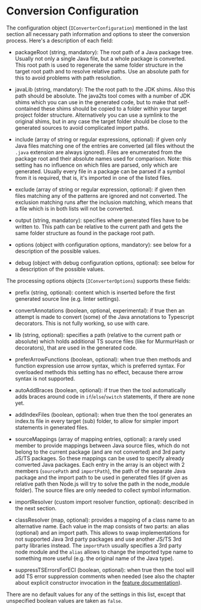 # Conversion Configuration

The configuration object (`IConverterConfiguration`) mentioned in the last section all necessary path information and options to steer the conversion process. Here's a description of each field:

* packageRoot (string, mandatory): The root path of a Java package tree. Usually not only a single Java file, but a whole package is converted. This root path is used to regenerate the same folder structure in the target root path and to resolve relative paths. Use an absolute path for this to avoid problems with path resolution.

* javaLib (string, mandatory): The the root path to the JDK shims. Also this path should be absolute. The java2ts tool comes with a number of JDK shims which you can use in the generated code, but to make that self-contained these shims should be copied to a folder within your target project folder structure. Alternatively you can use a symlink to the original shims, but in any case the target folder should be close to the generated sources to avoid complicated import paths.

* include (array of string or regular expressions, optional): if given only Java files matching one of the entries are converted (all files without the `.java` extension are always ignored). Files are enumerated from the package root and their absolute names used for comparison.
Note: this setting has no influence on which files are parsed, only which are generated. Usually every file in a package can be parsed if a symbol from it is required, that is, it's imported in one of the listed files.

* exclude (array of string or regular expression, optional): if given then files matching any of the patterns are ignored and not converted. The exclusion matching runs after the inclusion matching, which means that a file which is in both lists will not be converted.

* output (string, mandatory): specifies where generated files have to be written to. This path can be relative to the current path and gets the same folder structure as found in the package root path.

* options (object with configuration options, mandatory): see below for a description of the possible values.

* debug (object with debug configuration options, optional): see below for a description of the possible values.

The processing options objects (`IConverterOptions`) supports these fields:

* prefix (string, optional): content which is inserted before the first generated source line (e.g. linter settings).

* convertAnnotations (boolean, optional, experimental): if true then an attempt is made to convert (some) of the Java annotations to Typescript decorators. This is not fully working, so use with care.

* lib (string, optional): specifies a path (relative to the current path or absolute) which holds additional TS source files (like for MurmurHash or decorators), that are used in the generated code.

* preferArrowFunctions (boolean, optional): when true then methods and function expression use arrow syntax, which is preferred syntax. For overloaded methods this setting has no effect, because there arrow syntax is not supported.

* autoAddBraces (boolean, optional): if true then the tool automatically adds braces around code in `if`/`else`/`switch` statements, if there are none yet.

* addIndexFiles (boolean, optional): when true then the tool generates an index.ts file in every target (sub) folder, to allow for simpler import statements in generated files.

* sourceMappings (array of mapping entries, optional): a rarely used member to provide mappings between Java source files, which do not belong to the current package (and are not converted) and 3rd party JS/TS packages. So these mappings can be used to specify already converted Java packages. Each entry in the array is an object with 2 members (`sourcePath` and `importPath`), the path of the separate Java package and the import path to be used in generated files (if given as relative path then Node.js will try to solve the path in the node_module folder). The source files are only needed to collect symbol information.

* importResolver (custom import resolver function, optional): described in the next section.

* classResolver (map, optional): provides a mapping of a class name to an alternative name. Each value in the map consists of two parts: an alias (optional) and an import path. This allows to swap implementations for not supported Java 3rd party packages and use another JS/TS 3rd party libraries instead. The `importPath` usually specifies a 3rd party node module and the `alias` allows to change the imported type name to something more useful (e.g. the original name of the Java type).

* suppressTSErrorsForECI (boolean, optional): when true then the tool will add TS error suppression comments when needed (see also the chapter about explicit constructor invocation in the [feature documentation](features.md)).

There are no default values for any of the settings in this list, except that unspecified boolean values are taken as `false`.
